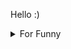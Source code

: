 

Hello :)  <details>

<summary>For Funny</summary>




<!--START_SECTION:waka-->
![Code Time](http://img.shields.io/badge/Code%20Time-178%20hrs%2017%20mins-blue)

![Profile Views](http://img.shields.io/badge/Profile%20Views-1-blue)

**🐱 My GitHub Data** 

> 🏆 539 Contributions in the Year 2022
 > 
> 📦 76.6 kB Used in GitHub's Storage 
 > 
> 💼 Opted to Hire
 > 
> 📜 48 Public Repositories 
 > 
> 🔑 1 Private Repository 
 > 
**I'm a Night 🦉** 

```text
🌞 Morning    83 commits     ████░░░░░░░░░░░░░░░░░░░░░   16.53% 
🌆 Daytime    153 commits    ███████░░░░░░░░░░░░░░░░░░   30.48% 
🌃 Evening    129 commits    ██████░░░░░░░░░░░░░░░░░░░   25.7% 
🌙 Night      137 commits    ██████░░░░░░░░░░░░░░░░░░░   27.29%

```
📅 **I'm Most Productive on Monday** 

```text
Monday       97 commits     ████░░░░░░░░░░░░░░░░░░░░░   19.32% 
Tuesday      46 commits     ██░░░░░░░░░░░░░░░░░░░░░░░   9.16% 
Wednesday    68 commits     ███░░░░░░░░░░░░░░░░░░░░░░   13.55% 
Thursday     69 commits     ███░░░░░░░░░░░░░░░░░░░░░░   13.75% 
Friday       96 commits     ████░░░░░░░░░░░░░░░░░░░░░   19.12% 
Saturday     55 commits     ██░░░░░░░░░░░░░░░░░░░░░░░   10.96% 
Sunday       71 commits     ███░░░░░░░░░░░░░░░░░░░░░░   14.14%

```


📊 **This Week I Spent My Time On** 

```text
⌚︎ Time Zone: Europe/Istanbul

💬 Programming Languages: 
JavaScript               9 hrs 46 mins       ██████████████████████░░░   89.25% 
CSS                      1 hr 9 mins         ██░░░░░░░░░░░░░░░░░░░░░░░   10.65% 
Other                    0 secs              ░░░░░░░░░░░░░░░░░░░░░░░░░   0.07% 
JSON                     0 secs              ░░░░░░░░░░░░░░░░░░░░░░░░░   0.04%

🐱‍💻 Projects: 
cv-builder               8 hrs 36 mins       ███████████████████░░░░░░   78.67% 
memory-game              2 hrs 20 mins       █████░░░░░░░░░░░░░░░░░░░░   21.33%

```

**I Mostly Code in JavaScript** 

```text
JavaScript               19 repos            ████████████░░░░░░░░░░░░░   47.5% 
HTML                     7 repos             ████░░░░░░░░░░░░░░░░░░░░░   17.5% 
CSS                      6 repos             ███░░░░░░░░░░░░░░░░░░░░░░   15.0% 
Swift                    5 repos             ███░░░░░░░░░░░░░░░░░░░░░░   12.5% 
TypeScript               2 repos             █░░░░░░░░░░░░░░░░░░░░░░░░   5.0%

```



 Last Updated on 18/09/2022 18:53:17 UTC
<!--END_SECTION:waka-->

</details>

